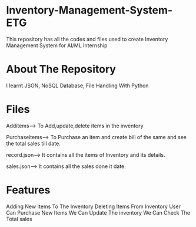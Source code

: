 # Inventory-Management-System-ETG
This repository has all the codes and files used to create Inventory Management System for AI/ML Internship 
# About The Repository 
I learnt JSON, NoSQL Database, File Handling With Python
# Files
Additems--> To Add,update,delete items in the inventory

Purchaseitems--> To Purchase an item and create bill of the same and see the total sales till date.

record.json--> It contains all the items of Inventory and its details.

sales.json--> It contains all the sales done it date.

# Features 
Adding New Items To The Inventory
Deleting Items From Inventory
User Can Purchase New Items
We Can Update The inventory
We Can Check The Total sales 
